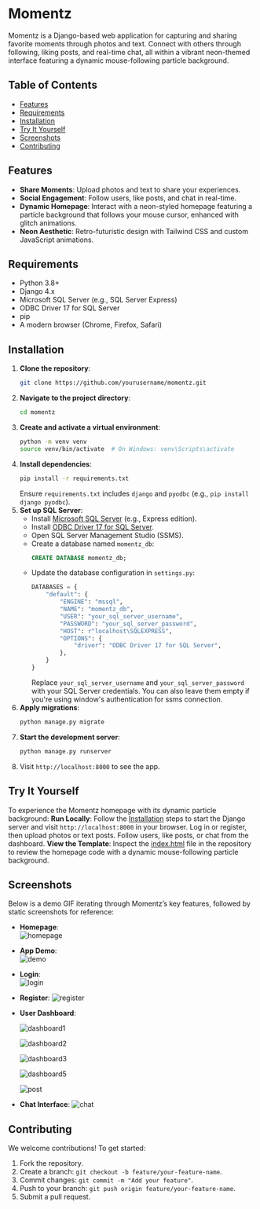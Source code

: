 # Momentz

Momentz is a Django-based web application for capturing and sharing favorite moments through photos and text. Connect with others through following, liking posts, and real-time chat, all within a vibrant neon-themed interface featuring a dynamic mouse-following particle background.

## Table of Contents
- [Features](#features)
- [Requirements](#requirements)
- [Installation](#installation)
- [Try It Yourself](#try-it-yourself)
- [Screenshots](#screenshots)
- [Contributing](#contributing)


## Features
- **Share Moments**: Upload photos and text to share your experiences.
- **Social Engagement**: Follow users, like posts, and chat in real-time.
- **Dynamic Homepage**: Interact with a neon-styled homepage featuring a particle background that follows your mouse cursor, enhanced with glitch animations.
- **Neon Aesthetic**: Retro-futuristic design with Tailwind CSS and custom JavaScript animations.


## Requirements
- Python 3.8+
- Django 4.x
- Microsoft SQL Server (e.g., SQL Server Express)
- ODBC Driver 17 for SQL Server
- pip
- A modern browser (Chrome, Firefox, Safari)


## Installation
1. **Clone the repository**:
   ```bash
   git clone https://github.com/yourusername/momentz.git
   ```
2. **Navigate to the project directory**:
   ```bash
   cd momentz
   ```
3. **Create and activate a virtual environment**:
   ```bash
   python -m venv venv
   source venv/bin/activate  # On Windows: venv\Scripts\activate
   ```
4. **Install dependencies**:
   ```bash
   pip install -r requirements.txt
   ```
   Ensure `requirements.txt` includes `django` and `pyodbc` (e.g., `pip install django pyodbc`).
5. **Set up SQL Server**:
   - Install [Microsoft SQL Server](https://www.microsoft.com/en-us/sql-server/sql-server-downloads) (e.g., Express edition).
   - Install [ODBC Driver 17 for SQL Server](https://docs.microsoft.com/en-us/sql/connect/odbc/download-odbc-driver-for-sql-server).
   - Open SQL Server Management Studio (SSMS).
   - Create a database named `momentz_db`:
     ```sql
     CREATE DATABASE momentz_db;
     ```
   - Update the database configuration in `settings.py`:
     ```python
     DATABASES = {
         "default": {
             "ENGINE": "mssql",
             "NAME": "momentz_db",
             "USER": "your_sql_server_username",
             "PASSWORD": "your_sql_server_password",
             "HOST": r"localhost\SQLEXPRESS",
             "OPTIONS": {
                 "driver": "ODBC Driver 17 for SQL Server",
             },
         }
     }
     ```
     Replace `your_sql_server_username` and `your_sql_server_password` with your SQL Server credentials. You can also leave them empty if you're using window's authentication for ssms connection.
6. **Apply migrations**:
   ```bash
   python manage.py migrate
   ```
7. **Start the development server**:
   ```bash
   python manage.py runserver
   ```
8. Visit `http://localhost:8000` to see the app.


## Try It Yourself
To experience the Momentz homepage with its dynamic particle background:
**Run Locally**: Follow the [Installation](#installation) steps to start the Django server and visit `http://localhost:8000` in your browser. Log in or register, then upload photos or text posts. Follow users, like posts, or chat from the dashboard.
**View the Template**: Inspect the [index.html](https://github.com/Mahrokh-M/Momentz/blob/3c0071900d529deeae6b660944097a7d9d6765ed/templates/users/index.html) file in the repository to review the homepage code with a dynamic mouse-following particle background.

## Screenshots
  Below is a demo GIF iterating through Momentz’s key features, followed by static screenshots for reference:

- **Homepage**:  
![homepage](https://github.com/user-attachments/assets/ded2da10-ae33-466e-ad0e-069cef0f7683)


- **App Demo**:  
![demo](https://github.com/user-attachments/assets/85c285e2-cbdb-4869-a920-e34226673137)


- **Login**:  
  ![login](https://github.com/user-attachments/assets/5118e634-2b67-43d6-9752-ca1e95247a3c)

- **Register**:
  ![register](https://github.com/user-attachments/assets/8dee6aeb-7edb-4d84-9097-3f21a31f335d)

- **User Dashboard**:  

  ![dashboard1](https://github.com/user-attachments/assets/c8686e0b-2ed9-4dad-b46a-5efde50e6f9c)

  ![dashboard2](https://github.com/user-attachments/assets/87a22287-3040-4162-b2fe-bde8aba71785)

  ![dashboard3](https://github.com/user-attachments/assets/43f5bb3f-ca20-4044-8991-2a7e5ed8e4c9)

  ![dashboard5](https://github.com/user-attachments/assets/cf2f2617-79e9-44cf-9e7a-c357fb934106)

  ![post](https://github.com/user-attachments/assets/327cac2f-711d-430f-a948-01de2df63297)

- **Chat Interface**:
  ![chat](https://github.com/user-attachments/assets/16ca2833-d8c0-46f4-bbef-62d637755580)


  

## Contributing
We welcome contributions! To get started:
1. Fork the repository.
2. Create a branch: `git checkout -b feature/your-feature-name`.
3. Commit changes: `git commit -m "Add your feature"`.
4. Push to your branch: `git push origin feature/your-feature-name`.
5. Submit a pull request.

